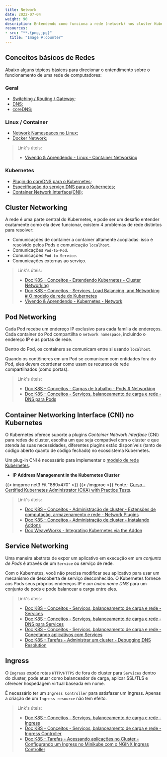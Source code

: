 ```yaml
---
title: Network
date: 2022-07-04
weight: 90
description: Entendendo como funciona a rede (network) nos cluster Kubernetes.
resources:
- src: "**.{png,jpg}"
  title: "Image #:counter"
---
```


## Conceitos básicos de Redes

Abaixo alguns tópicos básicos para direcionar o entendimento sobre o funcionamento de uma rede de computadores:

### Geral

- [Switching / Routing / Gateway](https://github.com/kodekloudhub/certified-kubernetes-administrator-course/blob/master/docs/09-Networking/02-Pre-requisite-Switching-Routing-Gateways.md);
- [DNS](https://github.com/kodekloudhub/certified-kubernetes-administrator-course/blob/master/docs/09-Networking/03-Pre-requisite-DNS.md);
- [coreDNS](https://github.com/coredns/coredns);

### Linux / Container

- [Network Namespaces no Linux](https://github.com/kodekloudhub/certified-kubernetes-administrator-course/blob/master/docs/09-Networking/05-Pre-requisite-Network-Namespace.md);
- [Docker Network](https://github.com/kodekloudhub/certified-kubernetes-administrator-course/blob/master/docs/09-Networking/06-Pre-requisite-Docker-Networking.md);

> Link's úteis:
>
> - [Vivendo & Aprendendo - Linux - Container Networking](/docs/vivendo-e-aprendendo/linux/container-networking/)

### Kubernetes

- [Plugin do coreDNS para o Kubernetes](https://coredns.io/plugins/kubernetes/);
- [Especificação do serviço DNS para o Kubernetes](https://github.com/kubernetes/dns/blob/master/docs/specification.md);
- [Container Network Interface(CNI)](https://github.com/kodekloudhub/certified-kubernetes-administrator-course/blob/master/docs/09-Networking/07-Pre-requisite-CNI.md);

## Cluster Networking

A rede é uma parte central do Kubernetes, e pode ser um desafio entender exatamente como ela deve funcionar, existem 4 problemas de rede distintos para resolver:

- Comunicações de container a container altamente acopladas: isso é resolvido pelos Pods e comunicação `localhost`.
- Comunicações `Pod-to-Pod`.
- Comunicações `Pod-to-Service`.
- Comunicações externas ao serviço.

> Link's úteis:
>
> - [Doc K8S - Conceitos - Estendendo Kubernetes - Cluster Networking](https://kubernetes.io/docs/concepts/cluster-administration/networking/)
> - [Doc K8S - Conceitos - Services, Load Balancing, and Networking # O modelo de rede do Kubernetes](https://kubernetes.io/docs/concepts/services-networking/#the-kubernetes-network-model)
> - [Vivendo & Aprendendo - Kubernetes - Network](/docs/vivendo-e-aprendendo/kubernetes/network/)

## Pod Networking

Cada Pod recebe um endereço IP exclusivo para cada família de endereços. Cada container do Pod compartilha o `network namespace`, incluindo o endereço IP e as portas de rede.

Dentro do Pod, os containers se comunicam entre si usando `localhost`.

Quando os contêineres em um Pod se comunicam com entidades fora do Pod, eles devem coordenar como usam os recursos de rede compartilhados (como portas).

> Link's úteis:
>
> - [Doc K8S - Conceitos - Cargas de trabalho - Pods # Networking](https://kubernetes.io/docs/concepts/workloads/pods/#pod-networking)
> - [Doc K8S - Conceitos - Serviços, balanceamento de carga e rede - DNS para Pods](https://kubernetes.io/docs/concepts/services-networking/dns-pod-service/#pods)

## Container Networking Interface (CNI) no Kubernetes

O Kubernetes oferece suporte a plugins *Container Network Interface* (CNI) para redes de cluster, escolha um que seja compatível com o cluster e que atenda às suas necessidades, diferentes plugins estão disponíveis (tanto de código aberto quanto de código fechado) no ecossistema Kubernetes.

Um plug-in CNI é necessário para implementar o [modelo de rede Kubernetes](https://kubernetes.io/docs/concepts/services-networking/#the-kubernetes-network-model).

- **IP Address Management in the Kubernetes Cluster**

{{< imgproc net3 Fit "880x470" >}} {{< /imgproc >}}
Fonte.: [Curso - Certified Kubernetes Administrator (CKA) with Practice Tests](https://github.com/kodekloudhub/certified-kubernetes-administrator-course/blob/master/docs/09-Networking/15-ipam-weave.md).

> Link's úteis:
>
> - [Doc K8S - Conceitos - Administração de cluster - Extensões de computação, armazenamento e rede - Network Plugins](https://kubernetes.io/docs/concepts/extend-kubernetes/compute-storage-net/network-plugins/)
> - [Doc K8S - Conceitos - Administração de cluster - Instalando Addons](https://kubernetes.io/docs/concepts/cluster-administration/addons/)
> - [Doc WeaveWorks - Integrating Kubernetes via the Addon](https://www.weave.works/docs/net/latest/kubernetes/kube-addon/)

## Service Networking

Uma maneira abstrata de expor um aplicativo em execução em um *conjunto de Pods* é através de um `Service` ou serviço de rede.

Com o Kubernetes, você não precisa modificar seu aplicativo para usar um mecanismo de descoberta de serviço desconhecido. O Kubernetes fornece aos Pods seus próprios endereços IP e *um único nome DNS* para um conjunto de pods e pode balancear a carga entre eles.

> Link's úteis:
>
> - [Doc K8S - Conceitos - Serviços, balanceamento de carga e rede - Services](https://kubernetes.io/docs/concepts/services-networking/service/)
> - [Doc K8S - Conceitos - Serviços, balanceamento de carga e rede - DNS para Services](https://kubernetes.io/docs/concepts/services-networking/dns-pod-service/#services)
> - [Doc K8S - Conceitos - Serviços, balanceamento de carga e rede - Conectando aplicativos com Services](https://kubernetes.io/docs/concepts/services-networking/connect-applications-service/)
> - [Doc K8S - Tarefas - Administrar um cluster - Debugging DNS Resolution](https://kubernetes.io/docs/tasks/administer-cluster/dns-debugging-resolution/)

## Ingress

O `Ingress` expõe rotas `HTTP/HTTPS` de fora do cluster para `Services` dentro do cluster, pode atuar como balanceador de carga, aplicar SSL/TLS e oferecer hospedagem virtual baseada em nome.

É necessário ter um `Ingress Controller` para satisfazer um Ingress. Apenas a criação de um `Ingress resource` não tem efeito.

> Link's úteis:
>
> - [Doc K8S - Conceitos - Serviços, balanceamento de carga e rede - Ingress](https://kubernetes.io/docs/concepts/services-networking/ingress/)
> - [Doc K8S - Conceitos - Serviços, balanceamento de carga e rede - Ingress Controller](https://kubernetes.io/docs/concepts/services-networking/ingress-controllers/)
> - [Doc K8S - Tarefas - Acessando aplicações no Cluster - Configurando um Ingress no Minikube com o NGINX Ingress Controller](https://kubernetes.io/docs/tasks/access-application-cluster/ingress-minikube/)
